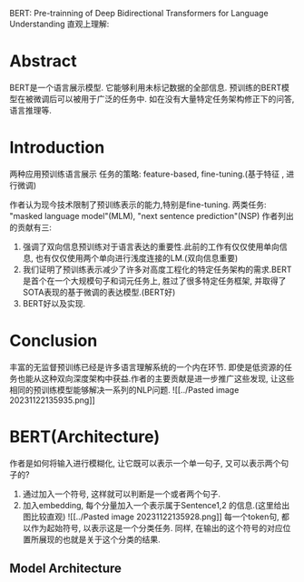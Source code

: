 BERT: Pre-trainning of Deep Bidirectional Transformers for Language Understanding
直观上理解: 
# Abstract
BERT是一个语言展示模型. 它能够利用未标记数据的全部信息.
预训练的BERT模型在被微调后可以被用于广泛的任务中. 如在没有大量特定任务架构修正下的问答, 语言推理等.
# Introduction
两种应用预训练语言展示 任务的策略: feature-based, fine-tuning.(基于特征 , 进行微调)

作者认为现今技术限制了预训练表示的能力,特别是fine-tuning.
两类任务: "masked language model"(MLM), "next sentence prediction"(NSP)
作者列出的贡献有三:
1. 强调了双向信息预训练对于语言表达的重要性.此前的工作有仅仅使用单向信息, 也有仅仅使用两个单向进行浅度连接的LM.(双向信息重要)
2. 我们证明了预训练表示减少了许多对高度工程化的特定任务架构的需求.BERT是首个在一个大规模句子和词元任务上, 胜过了很多特定任务框架, 并取得了SOTA表现的基于微调的表达模型.(BERT好)
3. BERT好以及实现.

# Conclusion
丰富的无监督预训练已经是许多语言理解系统的一个内在环节. 即使是低资源的任务也能从这种双向深度架构中获益.作者的主要贡献是进一步推广这些发现, 让这些相同的预训练模型能够解决一系列的NLP问题.
![[../Pasted image 20231122135935.png]]
# BERT(Architecture)
作者是如何将输入进行模糊化, 让它既可以表示一个单一句子, 又可以表示两个句子的?
1. 通过加入一个<SEP>符号, 这样就可以判断是一个或者两个句子.
2. 加入embedding, 每个分量加入一个表示属于Sentence1,2 的信息.(这里给出图比较直观)
![[../Pasted image 20231122135928.png]]
每一个token句, 都以<CLS>作为起始符号, 以表示这是一个分类任务. 同样, 在输出的这个符号的对应位置所展现的也就是关于这个分类的结果.

## Model Architecture